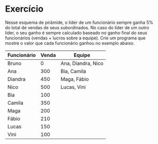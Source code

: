 # Exercício

Nesse esquema de pirâmide, o líder de um funcionário sempre ganha 5% do total de vendas de seus subordinados. No caso do líder de um outro líder, o seu ganho é sempre calculado baseado no ganho final do seus funcionários (vendas + lucros sobre a equipe). Crie um programa que mostre o valor que cada funcionário ganhou no exemplo abaixo.

Funcionário | Venda | Equipe
------------|-------|-------
Bruno | 0 | Ana, Diandra, Nico
Ana | 300 | Bia, Camila
Diandra | 450 | Maga, Fábio
Nico | 500 | Lucas, Vini
Bia | 100 | 
Camila | 350 |
Maga | 200 |
Fábio | 210 |
Lucas | 150 |
Vini | 100 |